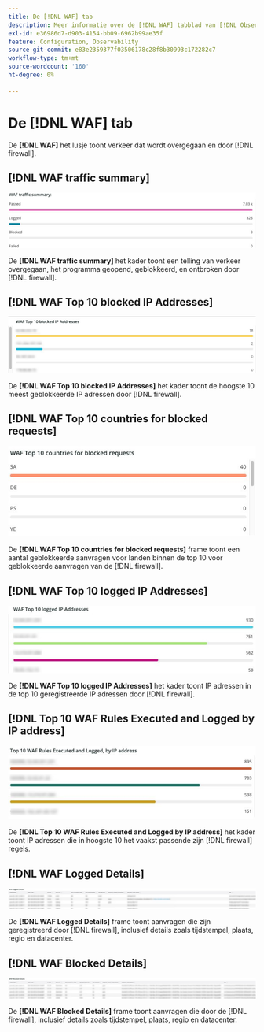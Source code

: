 ```yaml
---
title: De [!DNL WAF] tab
description: Meer informatie over de [!DNL WAF] tabblad van [!DNL Observation for Adobe Commerce].
exl-id: e36986d7-d903-4154-bb09-6962b99ae35f
feature: Configuration, Observability
source-git-commit: e83e2359377f03506178c28f8b30993c172282c7
workflow-type: tm+mt
source-wordcount: '160'
ht-degree: 0%

---
```


# De [!DNL WAF] tab

De **[!DNL WAF]** het lusje toont verkeer dat wordt overgegaan en door [!DNL firewall].

## [!DNL WAF traffic summary]

![Overzicht van WAF-verkeer](../../assets/tools/observation-for-adobe-commerce/waf-1.png)

De **[!DNL WAF traffic summary]** het kader toont een telling van verkeer overgegaan, het programma geopend, geblokkeerd, en ontbroken door [!DNL firewall].

## [!DNL WAF Top 10 blocked IP Addresses]

![WAF top 10 geblokkeerde IP adressen](../../assets/tools/observation-for-adobe-commerce/waf-2.png)

De **[!DNL WAF Top 10 blocked IP Addresses]** het kader toont de hoogste 10 meest geblokkeerde IP adressen door [!DNL firewall].

## [!DNL WAF Top 10 countries for blocked requests]

![WAF top 10 countries for geblokkeerde request](../../assets/tools/observation-for-adobe-commerce/waf-3.jpg)

De **[!DNL WAF Top 10 countries for blocked requests]** frame toont een aantal geblokkeerde aanvragen voor landen binnen de top 10 voor geblokkeerde aanvragen van de [!DNL firewall].

## [!DNL WAF Top 10 logged IP Addresses]

![WAF top 10 geregistreerde IP adressen](../../assets/tools/observation-for-adobe-commerce/waf-4.jpg)

De **[!DNL WAF Top 10 logged IP Addresses]** het kader toont IP adressen in de top 10 geregistreerde IP adressen door [!DNL firewall].

## [!DNL Top 10 WAF Rules Executed and Logged by IP address]

![De bovenkant 10 regels van WAF die door IP adres worden uitgevoerd en worden geregistreerd](../../assets/tools/observation-for-adobe-commerce/waf-5.jpg)

De **[!DNL Top 10 WAF Rules Executed and Logged by IP address]** het kader toont IP adressen die in hoogste 10 het vaakst passende zijn [!DNL firewall] regels.

## [!DNL WAF Logged Details]

![WAF-geregistreerde details](../../assets/tools/observation-for-adobe-commerce/waf-6.jpg)

De **[!DNL WAF Logged Details]** frame toont aanvragen die zijn geregistreerd door [!DNL firewall], inclusief details zoals tijdstempel, plaats, regio en datacenter.

## [!DNL WAF Blocked Details]

![Door WAF geblokkeerde gegevens](../../assets/tools/observation-for-adobe-commerce/waf-7.jpg)

De **[!DNL WAF Blocked Details]** frame toont aanvragen die door de [!DNL firewall], inclusief details zoals tijdstempel, plaats, regio en datacenter.
